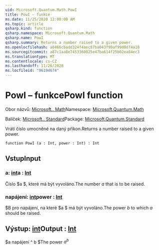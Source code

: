 ```yaml
---
uid: Microsoft.Quantum.Math.PowI
title: PowI – funkce
ms.date: 11/25/2020 12:00:00 AM
ms.topic: article
qsharp.kind: function
qsharp.namespace: Microsoft.Quantum.Math
qsharp.name: PowI
qsharp.summary: Returns a number raised to a given power.
ms.openlocfilehash: a0466cbadd324f4aec87ba043f90af99d0d74a10
ms.sourcegitcommit: a87c1aa8e7453360025e47ba614f25b02ea84ec3
ms.translationtype: MT
ms.contentlocale: cs-CZ
ms.lasthandoff: 11/26/2020
ms.locfileid: "96194674"
---
```

# <a name="powi-function"></a><span data-ttu-id="49b69-102">PowI – funkce</span><span class="sxs-lookup"><span data-stu-id="49b69-102">PowI function</span></span>

<span data-ttu-id="49b69-103">Obor názvů: [Microsoft.. Math](xref:Microsoft.Quantum.Math)</span><span class="sxs-lookup"><span data-stu-id="49b69-103">Namespace: [Microsoft.Quantum.Math](xref:Microsoft.Quantum.Math)</span></span>

<span data-ttu-id="49b69-104">Balíček: [Microsoft.. Standard](https://nuget.org/packages/Microsoft.Quantum.Standard)</span><span class="sxs-lookup"><span data-stu-id="49b69-104">Package: [Microsoft.Quantum.Standard](https://nuget.org/packages/Microsoft.Quantum.Standard)</span></span>


<span data-ttu-id="49b69-105">Vrátí číslo umocněné na daný příkon.</span><span class="sxs-lookup"><span data-stu-id="49b69-105">Returns a number raised to a given power.</span></span>

```qsharp
function PowI (a : Int, power : Int) : Int
```


## <a name="input"></a><span data-ttu-id="49b69-106">Vstup</span><span class="sxs-lookup"><span data-stu-id="49b69-106">Input</span></span>

### <a name="a--int"></a><span data-ttu-id="49b69-107">a: [int](xref:microsoft.quantum.lang-ref.int)</span><span class="sxs-lookup"><span data-stu-id="49b69-107">a : [Int](xref:microsoft.quantum.lang-ref.int)</span></span>

<span data-ttu-id="49b69-108">Číslo $a $, které má být vyvoláno.</span><span class="sxs-lookup"><span data-stu-id="49b69-108">The number $a$ that is to be raised.</span></span>


### <a name="power--int"></a><span data-ttu-id="49b69-109">napájení: [int](xref:microsoft.quantum.lang-ref.int)</span><span class="sxs-lookup"><span data-stu-id="49b69-109">power : [Int](xref:microsoft.quantum.lang-ref.int)</span></span>

<span data-ttu-id="49b69-110">$B pro napájení, na které $a $ má být vyvoláno.</span><span class="sxs-lookup"><span data-stu-id="49b69-110">The power $b$ to which $a$ should be raised.</span></span>



## <a name="output--int"></a><span data-ttu-id="49b69-111">Výstup: [int](xref:microsoft.quantum.lang-ref.int)</span><span class="sxs-lookup"><span data-stu-id="49b69-111">Output : [Int](xref:microsoft.quantum.lang-ref.int)</span></span>

<span data-ttu-id="49b69-112">$a napájení ^ b $</span><span class="sxs-lookup"><span data-stu-id="49b69-112">The power $a^b$</span></span>